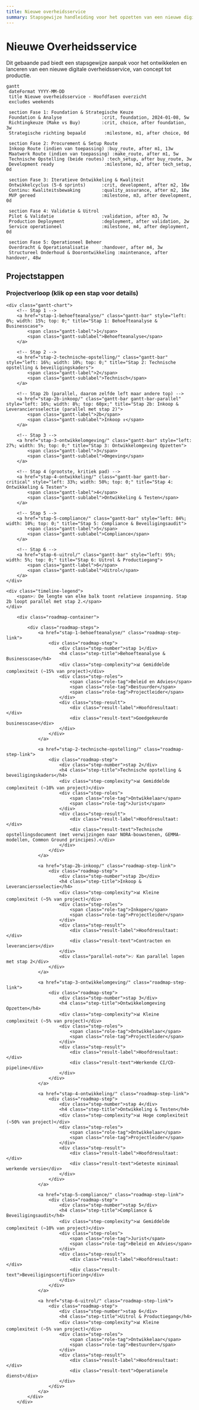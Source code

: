 ```yaml
---
title: Nieuwe overheidsservice
summary: Stapsgewijze handleiding voor het opzetten van een nieuwe digitale overheidsservice
---
```


# Nieuwe Overheidsservice

Dit gebaande pad biedt een stapsgewijze aanpak voor het ontwikkelen en lanceren van een nieuwe digitale overheidsservice, van concept tot productie.

```mermaid
gantt
 dateFormat YYYY-MM-DD
 title Nieuwe overheidsservice - Hoofdfasen overzicht
 excludes weekends
 
 section Fase 1: Foundation & Strategische Keuze
 Foundation & Analyse               :crit, foundation, 2024-01-08, 5w
 Richtingkeuze (Make vs Buy)        :crit, choice, after foundation, 3w
 Strategische richting bepaald       :milestone, m1, after choice, 0d
 
 section Fase 2: Procurement & Setup Route
 Inkoop Route (indien van toepassing) :buy_route, after m1, 13w
 Maatwerk Route (indien van toepassing) :make_route, after m1, 5w
 Technische Opstelling (beide routes) :tech_setup, after buy_route, 3w
 Development ready                   :milestone, m2, after tech_setup, 0d
 
 section Fase 3: Iteratieve Ontwikkeling & Kwaliteit
 Ontwikkelcyclus (5-6 sprints)      :crit, development, after m2, 16w
 Continu: Kwaliteitsbewaking        :quality_assurance, after m2, 16w
 MVP gereed                         :milestone, m3, after development, 0d
 
 section Fase 4: Validatie & Uitrol
 Pilot & Validatie                  :validation, after m3, 7w
 Production Deployment              :deployment, after validation, 2w
 Service operationeel               :milestone, m4, after deployment, 0d
 
 section Fase 5: Operationeel Beheer
 Overdracht & Operationalisatie     :handover, after m4, 3w
 Structureel Onderhoud & Doorontwikkeling :maintenance, after handover, 48w
```

## Projectstappen

<div class="gantt-timeline">
    <h3>Projectverloop (klik op een stap voor details)</h3>

    <div class="gantt-chart">
        <!-- Stap 1 -->
        <a href="stap-1-behoefteanalyse/" class="gantt-bar" style="left: 0%; width: 15%; top: 0;" title="Stap 1: Behoefteanalyse & Businesscase">
            <span class="gantt-label">1</span>
            <span class="gantt-sublabel">Behoefteanalyse</span>
        </a>

        <!-- Stap 2 -->
        <a href="stap-2-technische-opstelling/" class="gantt-bar" style="left: 16%; width: 10%; top: 0;" title="Stap 2: Technische opstelling & beveiligingskaders">
            <span class="gantt-label">2</span>
            <span class="gantt-sublabel">Technisch</span>
        </a>

        <!-- Stap 2b (parallel, daarom zelfde left maar andere top) -->
        <a href="stap-2b-inkoop/" class="gantt-bar gantt-bar-parallel" style="left: 16%; width: 8%; top: 60px;" title="Stap 2b: Inkoop & Leveranciersselectie (parallel met stap 2)">
            <span class="gantt-label">2b</span>
            <span class="gantt-sublabel">Inkoop ↕</span>
        </a>

        <!-- Stap 3 -->
        <a href="stap-3-ontwikkelomgeving/" class="gantt-bar" style="left: 27%; width: 5%; top: 0;" title="Stap 3: Ontwikkelomgeving Opzetten">
            <span class="gantt-label">3</span>
            <span class="gantt-sublabel">Omgeving</span>
        </a>

        <!-- Stap 4 (grootste, kritiek pad) -->
        <a href="stap-4-ontwikkeling/" class="gantt-bar gantt-bar-critical" style="left: 33%; width: 50%; top: 0;" title="Stap 4: Ontwikkeling & Testen">
            <span class="gantt-label">4</span>
            <span class="gantt-sublabel">Ontwikkeling & Testen</span>
        </a>

        <!-- Stap 5 -->
        <a href="stap-5-compliance/" class="gantt-bar" style="left: 84%; width: 10%; top: 0;" title="Stap 5: Compliance & Beveiligingsaudit">
            <span class="gantt-label">5</span>
            <span class="gantt-sublabel">Compliance</span>
        </a>

        <!-- Stap 6 -->
        <a href="stap-6-uitrol/" class="gantt-bar" style="left: 95%; width: 5%; top: 0;" title="Stap 6: Uitrol & Productiegang">
            <span class="gantt-label">6</span>
            <span class="gantt-sublabel">Uitrol</span>
        </a>
    </div>

    <div class="timeline-legend">
        <span>💡 De lengte van elke balk toont relatieve inspanning. Stap 2b loopt parallel met stap 2.</span>
    </div>
</div>



<html>
<body>
    <div class="container">

        <div class="roadmap-container">

            <div class="roadmap-steps">
                <a href="stap-1-behoefteanalyse/" class="roadmap-step-link">
                    <div class="roadmap-step">
                        <div class="step-number">stap 1</div>
                        <h4 class="step-title">Behoefteanalyse & Businesscase</h4>
                        <div class="step-complexity">📊 Gemiddelde complexiteit (~15% van project)</div>
                        <div class="step-roles">
                            <span class="role-tag">Beleid en Advies</span>
                            <span class="role-tag">Bestuurder</span>
                            <span class="role-tag">Projectleider</span>
                        </div>
                        <div class="step-result">
                            <div class="result-label">Hoofdresultaat:</div>
                            <div class="result-text">Goedgekeurde businesscase</div>
                        </div>
                    </div>
                </a>

                <a href="stap-2-technische-opstelling/" class="roadmap-step-link">
                    <div class="roadmap-step">
                        <div class="step-number">stap 2</div>
                        <h4 class="step-title">Technische opstelling & beveiligingskaders</h4>
                        <div class="step-complexity">📊 Gemiddelde complexiteit (~10% van project)</div>
                        <div class="step-roles">
                            <span class="role-tag">Ontwikkelaar</span>
                            <span class="role-tag">Jurist</span>
                        </div>
                        <div class="step-result">
                            <div class="result-label">Hoofdresultaat:</div>
                            <div class="result-text">Technische opstellingsdocument (met verwijzingen naar NORA-bouwstenen, GEMMA-modellen, Common Ground principes).</div>
                        </div>
                    </div>
                </a>

                <a href="stap-2b-inkoop/" class="roadmap-step-link">
                    <div class="roadmap-step">
                        <div class="step-number">stap 2b</div>
                        <h4 class="step-title">Inkoop & Leveranciersselectie</h4>
                        <div class="step-complexity">📊 Kleine complexiteit (~5% van project)</div>
                        <div class="step-roles">
                            <span class="role-tag">Inkoper</span>
                            <span class="role-tag">Projectleider</span>
                        </div>
                        <div class="step-result">
                            <div class="result-label">Hoofdresultaat:</div>
                            <div class="result-text">Contracten en leveranciers</div>
                        </div>
                        <div class="parallel-note">💡 Kan parallel lopen met stap 2</div>
                    </div>
                </a>

                <a href="stap-3-ontwikkelomgeving/" class="roadmap-step-link">
                    <div class="roadmap-step">
                        <div class="step-number">stap 3</div>
                        <h4 class="step-title">Ontwikkelomgeving Opzetten</h4>
                        <div class="step-complexity">📊 Kleine complexiteit (~5% van project)</div>
                        <div class="step-roles">
                            <span class="role-tag">Ontwikkelaar</span>
                            <span class="role-tag">Projectleider</span>
                        </div>
                        <div class="step-result">
                            <div class="result-label">Hoofdresultaat:</div>
                            <div class="result-text">Werkende CI/CD-pipeline</div>
                        </div>
                    </div>
                </a>

                <a href="stap-4-ontwikkeling/" class="roadmap-step-link">
                    <div class="roadmap-step">
                        <div class="step-number">stap 4</div>
                        <h4 class="step-title">Ontwikkeling & Testen</h4>
                        <div class="step-complexity">📊 Hoge complexiteit (~50% van project)</div>
                        <div class="step-roles">
                            <span class="role-tag">Ontwikkelaar</span>
                            <span class="role-tag">Projectleider</span>
                        </div>
                        <div class="step-result">
                            <div class="result-label">Hoofdresultaat:</div>
                            <div class="result-text">Geteste minimaal werkende versie</div>
                        </div>
                    </div>
                </a>

                <a href="stap-5-compliance/" class="roadmap-step-link">
                    <div class="roadmap-step">
                        <div class="step-number">stap 5</div>
                        <h4 class="step-title">Compliance & Beveiligingsaudit</h4>
                        <div class="step-complexity">📊 Gemiddelde complexiteit (~10% van project)</div>
                        <div class="step-roles">
                            <span class="role-tag">Jurist</span>
                            <span class="role-tag">Beleid en Advies</span>
                        </div>
                        <div class="step-result">
                            <div class="result-label">Hoofdresultaat:</div>
                            <div class="result-text">Beveiligingscertificering</div>
                        </div>
                    </div>
                </a>

                <a href="stap-6-uitrol/" class="roadmap-step-link">
                    <div class="roadmap-step">
                        <div class="step-number">stap 6</div>
                        <h4 class="step-title">Uitrol & Productiegang</h4>
                        <div class="step-complexity">📊 Kleine complexiteit (~5% van project)</div>
                        <div class="step-roles">
                            <span class="role-tag">Ontwikkelaar</span>
                            <span class="role-tag">Bestuurder</span>
                        </div>
                        <div class="step-result">
                            <div class="result-label">Hoofdresultaat:</div>
                            <div class="result-text">Operationele dienst</div>
                        </div>
                    </div>
                </a>
            </div>
        </div>
</html>


<!-- ## Stap 1: Behoefteanalyse & businesscase



**🎯 Doel:** Valideer de behoefte en creëer een solide basis voor de dienst

### Rollen
- **Beleid en Advies** - Behoefteanalyse en proceskartering
- **Bestuurder** - Strategische beslissingen en begrotingsgoedkeuring
- **Projectleider** - Projectplanning, belanghebbendenbeheer en scopebeheer

### Hoe doe je dit? 

<div class="action-cards">
    <div class="action-card">
        <span class="wip-badge wip-badge-beschikbaar">beschikbaar</span>
        <h4>Onderzoeksrichtlijnen</h4>
        <p>Toolkit voor gebruikersonderzoek</p>
        <a href="https://toolkittaal.gebruikercentraal.nl/richtlijnen/" class="action-button" target="_blank">Bekijken</a>
    </div>
    <div class="action-card">
        <span class="wip-badge wip-badge-beschikbaar">beschikbaar</span>
        <h4>Gebruikersonderzoeken.nl</h4>
        <p>Database van uitgevoerde gebruikersonderzoeken</p>
        <a href="https://gebruikersonderzoeken.nl/docs/onderzoek-bekijken" class="action-button" target="_blank">Bekijken</a>
    </div>
</div>

### Tijdsindicatie
⏱️ **2-4 weken** (afhankelijk van complexiteit en aantal stakeholders)

### Relevante NeRDS Richtlijnen
- **[Richtlijn 1: Stel gebruikersbehoeften vast](../../richtlijnen/gebruikersbehoeften/)** - Begrijp je gebruikers en hun behoeften
- **[Richtlijn 12: Definieer je inkoopstrategie](../../richtlijnen/inkoop/)** - Overweeg commerciële en technologische aspecten

### Te behalen resultaten
- [ ] **Businesscasedocument** - ROI, doelgroep, scope
- [ ] **Gebruikersverhalen & Eisen** - Functionele en non-functionele eisen
- [ ] **Belanghebbendenafstemming** - Goedkeuring van betrokken partijen
- [ ] **Succesindicatoren** - KPI's voor het meten van succes

---

## Stap 2: Technische opstelling & beveiligingskaders

**🎯 Doel:** Ontwerp een schaalbare en veilige technische oplossing

### Rollen
- **Ontwikkelaar** - Technische architectuur en systeemontwerp
- **Jurist** - Privacy-, beveiligings- en compliance-eisen

### Tools

<div class="action-cards">
    <div class="action-card">
        <span class="wip-badge wip-badge-beschikbaar">beschikbaar</span>
        <h4>BIO Wizard</h4>
        <p>Bepaal verplichte beveiligingsmaatregelen</p>
        <a href="https://bio-overheid.nl/ico-wizard" class="action-button" target="_blank">Starten</a>
    </div>
    <div class="action-card">
        <span class="wip-badge wip-badge-beschikbaar">beschikbaar</span>
        <h4>Open Standaarden Beslisboom</h4>
        <p>Bepaal welke standaarden van toepassing zijn</p>
        <a href="https://www.forumstandaardisatie.nl/beslisboom/beslisboom-open-standaarden" class="action-button" target="_blank">Starten</a>
    </div>
    <div class="action-card">
        <span class="wip-badge wip-badge-beschikbaar">beschikbaar</span>
        <h4>Nederlandse API Strategie</h4>
        <p>Richtlijnen voor API-ontwikkeling</p>
        <a href="https://docs.geostandaarden.nl/api/API-Strategie/" class="action-button" target="_blank">Bekijken</a>
    </div>
    <div class="action-card">
        <span class="wip-badge wip-badge-beschikbaar">beschikbaar</span>
        <h4>NORA</h4>
        <p>Nederlandse Overheid Referentie Architectuur</p>
        <a href="https://www.noraonline.nl/" class="action-button" target="_blank">Raadplegen</a>
    </div>
</div>

### Tijdsindicatie
⏱️ **1-3 weken**

### Relevante NeRDS Richtlijnen
- **[Richtlijn 4: Gebruik open standaarden](../../richtlijnen/open-standaarden/)** - Zorg voor interoperabiliteit
- **[Richtlijn 5: Hanteer een cloud-gedreven strategie](../../richtlijnen/cloud/)** - Overweeg cloudoplossingen
- **[Richtlijn 6: Maak veilige systemen](../../richtlijnen/veiligheid/)** - Juiste beveiligingsniveau
- **[Richtlijn 7: Maak privacy integraal](../../richtlijnen/privacy/)** - Bescherm gebruikersrechten
- **[Richtlijn 9: Integreer en pas technologie aan](../../richtlijnen/integratie/)** - Werk met bestaande systemen

### Te behalen resultaten
- [ ] **Oplossingsarchitectuurdocument** - High-level en detailarchitectuur
- [ ] **Beveiligings- & Privacyontwerp** - AVG-compliance, beveiligingsmaatregelen
- [ ] **Technologie Stack** - Frontend-, backend- en databasekeuzes
- [ ] **Integratieplan** - In lijn met referentiearchitecturen en standaarden
---

## Stap 2b: Inkoop & Leveranciersselectie

**🎯 Doel:** Selecteer leveranciers en sluit overeenkomsten af voor externe diensten

### Rollen
- **Inkoper** - Inkoopproces en contractonderhandelingen
- **Projectleider** - Eisenvertaling en leverancierevaluatie

### Tools

<div class="action-cards">
    <div class="action-card">
        <span class="wip-badge wip-badge-beschikbaar">beschikbaar</span>
        <h4>MVI-criteria</h4>
        <p>Criteria voor duurzaam inkopen</p>
        <a href="https://www.pianoo.nl/nl/themas/maatschappelijk-verantwoord-inkopen/productgroepen-en-mvi-criteria" class="action-button" target="_blank">Bekijken</a>
    </div>
    <div class="action-card">
        <span class="wip-badge wip-badge-beschikbaar">beschikbaar</span>
        <h4>Inkoopkompas</h4>
        <p>Kennisplatform voor ICT-inkoop</p>
        <a href="https://www.pianoo.nl/nl/sectoren/ict" class="action-button" target="_blank">Verkennen</a>
    </div>
    <div class="action-card">
        <span class="wip-badge wip-badge-beschikbaar">beschikbaar</span>
        <h4>Algoritmekader</h4>
        <p>Richtlijn voor inkoop van verantwoorde algoritmes</p>
        <a href="https://minbzk.github.io/Algoritmekader/onderwerpen/publieke-inkoop/" class="action-button" target="_blank">Verkennen</a>
    </div>
    <div class="action-card">
        <span class="wip-badge wip-badge-extern">extern</span>
        <h4>TenderNed</h4>
        <p>Nederlandse aanbestedingsplatform</p>
        <button disabled class="action-button">Extern</button>
    </div>
    <div class="action-card">
        <span class="wip-badge wip-badge-extern">extern</span>
        <h4>Mercell</h4>
        <p>Europees aanbestedingsplatform</p>
        <button disabled class="action-button">Extern</button>
    </div>
</div>

### Tijdsindicatie
⏱️ **1-2 weken**

### Relevante NeRDS Richtlijnen
- **[Richtlijn 12: Definieer je inkoopstrategie](../../richtlijnen/inkoop/)** - Commerciële en technologische aspecten
- **[Richtlijn 3: Werk transparant en gebruik open source](../../richtlijnen/open-source/)** - Transparantie in leveranciersselectie

### Te behalen resultaten
- [ ] **Leveranciersselectie** - Geselecteerde partners voor ontwikkeling/hosting
- [ ] **Overeenkomsten** - Ondertekende dienstenniveauovereenkomsten
- [ ] **Inkoopstrategie** - Gedocumenteerde onderbouwing voor keuzes
- [ ] **Leveranciersmanagementplan** - Proces voor leveranciersbeheer

---

## Stap 3: Ontwikkelomgeving Opzetten

**🎯 Doel:** Zet een professionele ontwikkelomgeving op

### Rollen
- **Ontwikkelaar** - Technische omgeving en tooling opzet
- **Projectleider** - Planning en coördinatie van setup

### Tools

<div class="action-cards">
    <div class="action-card">
        <span class="wip-badge wip-badge-ontwikkeling">ontwikkeling</span>
        <h4>OSPO Toolbox</h4>
        <p>Tools voor Open Source Program Office</p>
        <a href="https://ospo-nl.github.io/kennisbank/" class="action-button" target="_blank">Verkennen</a>
    </div>
    <div class="action-card">
        <span class="wip-badge wip-badge-beschikbaar">beschikbaar</span>
        <h4>Licentieadvies</h4>
        <p>EUPL-1.2 voor overheidsprojecten</p>
        <a href="https://ospo-nl.github.io/kennisbank/best-practices/open-source-software-licenties/" class="action-button" target="_blank">Bekijken</a>
    </div>
     <div class="action-card">
        <span class="wip-badge wip-badge-ontwikkeling">ontwikkeling</span>
        <h4 >Publiccode.yaml</h4>
        <p >Community of practice omtrent open source werken</p>
        <a href="https://developer.overheid.nl/kennisbank/open-source/standaarden/" class="action-button" target="_blank">Toepassen</a>
    </div>
    <div class="action-card">
        <span class="wip-badge wip-badge-extern">extern</span>
        <h4>GitLab CI/GitHub Actions</h4>
        <p>Version control, continuous integration en deployment</p>
        <button disabled class="action-button">Extern</button>
    </div>
    <div class="action-card">
        <span class="wip-badge wip-badge-extern">extern</span>
        <h4>Authentication & Authorization</h4>
        <p>DigiD, eHerkenning, eIDAS, OAuth 2.0, PKIoverheid, SAML, OpenID Connect (OIDC), Baseline Informatiebeveiliging Overheid (BIO), NIS2 etc
        </p>
        <a href="https://developer.overheid.nl/kennisbank/security/standaarden/" class="action-button" target="_blank">Toepassen</a>
    </div>
</div>

### Tijdsindicatie
⏱️ **1 week**

### Relevante NeRDS Richtlijnen
- **[Richtlijn 3: Werk transparant en gebruik open source](../../richtlijnen/open-source/)** - Publiceer je code en gebruik open source
- **[Richtlijn 8: Deel, hergebruik en werk samen](../../richtlijnen/samenwerking/)** - Vermijd dubbel werk

### Te behalen resultaten
- [ ] **Git Repository** - Met branchstrategie en commitrichtlijnen
- [ ] **CI/CD-Pipeline** - Geautomatiseerde build, test, uitrol
- [ ] **Ontwikkelomgeving** - Lokale setupdocumentatie
- [ ] **Beveiligingsscan** - Geïntegreerde beveiligingscontroles

---

## Stap 4: Ontwikkeling & Testen

**🎯 Doel:** Ontwikkel en test een minimaal werkende versie

### Rollen
- **Ontwikkelaar** - Volledige applicatieontwikkeling en testen
- **Projectleider** - Voortgangsbewaking en middelenbeheer

### Tools

<div class="action-cards">
    <div class="action-card">
        <span class="wip-badge wip-badge-beschikbaar">beschikbaar</span>
        <h4>NL Design System</h4>
        <p>Toegankelijke componenten</p>
        <a href="https://developer.overheid.nl/kennisbank/front-end/nl-design-system/aan-de-slag-met-nl-design-system" class="action-button" target="_blank">Gebruiken</a>
    </div>
    <div class="action-card">
        <span class="wip-badge wip-badge-beschikbaar">beschikbaar</span>
        <h4>WCAG-EM Reporter</h4>
        <p>Tool voor het maken van toegankelijkheidsrapporten</p>
        <a href="https://gitlab.com/digilab.overheid.nl/ecosystem/wcag-em-reporter" class="action-button" target="_blank">Gebruiken</a>
    </div>
    <div class="action-card">
        <span class="wip-badge wip-badge-beschikbaar">beschikbaar</span>
        <h4>API Design Rules (ADR)</h4>
        <p>Tool voor het maken van toegankelijkheidsrapporten</p>
        <a href="https://developer.overheid.nl/kennisbank/apis/api-design-rules/" class="action-button" target="_blank">Gebruiken</a>
    </div>
    <div class="action-card">
        <span class="wip-badge wip-badge-ontwikkeling">ontwikkeling</span>
        <h4>Inclusief Ontwerpen</h4>
        <p>Toolkit voor inclusief ontwerp</p>
        <a href="https://toolkitinclusie.gebruikercentraal.nl/" class="action-button" target="_blank">Bekijken</a>
    </div>
     <div class="action-card">
        <span class="wip-badge wip-badge-beschikbaar">beschikbaar</span>
        <h4 >Deque Axe</h4>
        <p >Toegankelijkheidstester voor webapplicaties</p>
        <a href="https://www.deque.com/axe/" class="action-button" target="_blank">Gebruiken</a>
    </div>
</div>

### Tijdsindicatie
⏱️ **6-12 weken** (afhankelijk van complexiteit)

### Relevante NeRDS Richtlijnen
- **[Richtlijn 1: Stel gebruikersbehoeften vast](../../richtlijnen/gebruikersbehoeften/)** - Focus op gebruikerservaringen
- **[Richtlijn 2: Zorg voor toegankelijkheid en inclusie](../../richtlijnen/toegankelijkheid/)** - Toegankelijk voor alle gebruikers
- **[Richtlijn 10: Maak beter gebruik van data](../../richtlijnen/data/)** - Effectieve data-architectuur
- **[Richtlijn 13: Maak je technologie duurzaam](../../richtlijnen/duurzaamheid/)** - Duurzame ontwikkeling

### Te behalen resultaten
- [ ] **Werkende Minimaal Werkende Versie** - Kernfunctionaliteit geïmplementeerd
- [ ] **Testdekking** - >80% codedekking, geautomatiseerde tests
- [ ] **Documentatie** - API-documentatie, gebruikershandleiding, uitrolgids
- [ ] **Prestatiemetingen** - Belastingtestresultaten

---

## Stap 5: Compliance & Beveiligingsaudit

**🎯 Doel:** Verzeker compliance met overheidsregulaties en beveiligingsstandaarden

### Rollen
- **Jurist** - Compliance, privacy en security audit coördinatie
- **Beleid en Advies** - Beleidsmatige toetsing en kwaliteitsborging

### Tools

<div class="action-cards">
    <div class="action-card">
        <span class="wip-badge wip-badge-beschikbaar">beschikbaar</span>
        <h4>OpenKAT</h4>
        <p>Open source security tooling</p>
        <a href="https://github.com/minvws/nl-kat-coordination" class="action-button" target="_blank">Gebruiken</a>
    </div>
    <div class="action-card">
        <span class="wip-badge wip-badge-beschikbaar">beschikbaar</span>
        <h4>Internet.nl</h4>
        <p>Test veiligheid van je website of e-mail</p>
        <a href="https://internet.nl/" class="action-button" target="_blank">Testen</a>
    </div>
    <div class="action-card">
        <span class="wip-badge wip-badge-beschikbaar">beschikbaar</span>
        <h4>DPIA Formulier</h4>
        <p>Online gegevensbeschermingseffectbeoordeling</p>
        <a href="https://minbzk.github.io/par-dpia-form/" class="action-button" target="_blank">Starten</a>
    </div>
    <div class="action-card">
        <span class="wip-badge wip-badge-extern">extern</span>
        <h4>W3C Toegankelijkheidsscan</h4>
        <p>Test webpagina's op toegankelijkheid</p>
        <button disabled class="action-button">Extern</button>
    </div>
    <div class="action-card">
        <span class="wip-badge wip-badge-extern">extern</span>
        <h4>OWASP ZAP</h4>
        <p>Security scanning tool</p>
        <button disabled class="action-button">Extern</button>
    </div>
    <div class="action-card">
        <span class="wip-badge wip-badge-extern">extern</span>
        <h4>Burp Suite</h4>
        <p>Web application security testing</p>
        <button disabled class="action-button">Extern</button>
    </div>
</div>

### Tijdsindicatie
⏱️ **2-3 weken**

### Relevante NeRDS Richtlijnen
- **[Richtlijn 2: Zorg voor toegankelijkheid en inclusie](../../richtlijnen/toegankelijkheid/)** - WCAG compliance
- **[Richtlijn 6: Maak veilige systemen](../../richtlijnen/veiligheid/)** - Security audit en testing
- **[Richtlijn 7: Maak privacy integraal](../../richtlijnen/privacy/)** - Privacy impact assessment
- **[Richtlijn 11: Pas algoritmen verantwoord toe](../../richtlijnen/algoritmen/)** - Als AI/algoritmen gebruikt worden

### Te behalen resultaten
- [ ] **Beveiligingsauditrapport** - Penetratietestresultaten
- [ ] **AVG-Compliance Certificaat** - Privacy-impactbeoordeling
- [ ] **Toegankelijkheidscertificaat** - WCAG 2.1 AA-compliance
- [ ] **Risicobeoordeling** - Geïdentificeerde risico's en mitigaties

---

## Stap 6: Uitrol & Productiegang

**🎯 Doel:** Lanceer de dienst veilig in productie

### Rollen
- **Ontwikkelaar** - Technische deployment en monitoring opzet
- **Bestuurder** - Go/no-go beslissing en externe communicatie

### Tools

<div class="action-cards">
    <div class="action-card">
        <span class="wip-badge wip-badge-beschikbaar">beschikbaar</span>
        <h4>Haven</h4>
        <p>Platformonafhankelijke cloudhosting</p>
        <a href="https://haven.commonground.nl/" class="action-button" target="_blank">Ontdekken</a>
    </div>
    <div class="action-card">
        <span class="wip-badge wip-badge-beschikbaar">beschikbaar</span>
        <h4>CommonGround</h4>
        <p>Visie voor moderne gegevensuitwisseling</p>
        <a href="https://commonground.nl/" class="action-button" target="_blank">Leren</a>
    </div>
    <div class="action-card">
        <span class="wip-badge wip-badge-beschikbaar">beschikbaar</span>
        <h4>Developer Community</h4>
        <p>Communities voor overheidsontwikkelaars</p>
        <a href="https://developer.overheid.nl/" class="action-button" target="_blank">Deelnemen</a>
    </div>
    <div class="action-card">
        <span class="wip-badge wip-badge-extern">extern</span>
        <h4>Docker & Kubernetes</h4>
        <p>Containerisatie en orchestratie</p>
        <button disabled class="action-button">Extern</button>
    </div>
    <div class="action-card">
        <span class="wip-badge wip-badge-extern">extern</span>
        <h4>Application Insights</h4>
        <p>Application performance monitoring</p>
        <button disabled class="action-button">Extern</button>
    </div>
    <div class="action-card">
        <span class="wip-badge wip-badge-extern">extern</span>
        <h4>ServiceNow/Zendesk</h4>
        <p>Support en incident management</p>
        <button disabled class="action-button">Extern</button>
    </div>
</div>

### Tijdsindicatie
⏱️ **1 week**

### Relevante NeRDS Richtlijnen
- **[Richtlijn 13: Maak je technologie duurzaam](../../richtlijnen/duurzaamheid/)** - Duurzame productieomgeving
- **[Richtlijn 14: Voldoe aan de servicestandaard](../../richtlijnen/servicestandaard/)** - Service excellence

### Te behalen resultaten
- [ ] **Productie-uitrol** - Dienst operationeel en toegankelijk
- [ ] **Monitoringdashboard** - Real-time status- en prestatiemetrieken
- [ ] **Incidentresponsplan** - Escalatieprocedures en contactpersonen
- [ ] **Gebruikerscommunicatie** - Lanceringscommunicatie en trainingsmateriaal

---

## Checkpoints & Validatie

Na elke stap:
- **Demo** aan stakeholders
- **Documentatie review** door peers
- **Beveiligingscontrole** door beveiligingsfunctionaris
- **Go/No-go beslissing** voor volgende stap

## Veelvoorkomende Uitdagingen

| Uitdaging | Oplossing | Preventie |
|-----------|-----------|-----------|
| Scopevervaging | Wekelijkse belanghebbendenbeoordeling | Duidelijke eisenstop |
| Beveiligingsproblemen | Security-by-design benadering | Vroege betrokkenheid beveiligingsteam |
| Integratieproblemen | Vroeg API-testen | Proof-of-concept integraties |
| Prestatieproblemen | Belastingtesten in ontwikkelfase | Prestatiebudgetten definiëren |

## Resources & Templates

- [Businesscasesjabloon](#)
- [Beveiligingschecklist](#)
- [Productiechecklijst](#)
- [Architectuurbeslissingsdocumenten](#) -->
